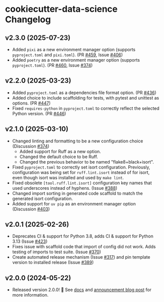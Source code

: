 # cookiecutter-data-science Changelog

## v2.3.0 (2025-07-23)

 - Added `pixi` as a new environment manager option (supports `pyproject.toml` and `pixi.toml`). (PR [#459](https://github.com/drivendataorg/cookiecutter-data-science/pull/459), Issue [#406](https://github.com/drivendataorg/cookiecutter-data-science/issues/406))
 - Added `poetry` as a new environment manager option (supports `pyproject.toml`). (PR [#460](https://github.com/drivendataorg/cookiecutter-data-science/pull/460), Issue [#374](https://github.com/drivendataorg/cookiecutter-data-science/issues/374))

## v2.2.0 (2025-03-23)

- Added `pyproject.toml` as a dependencies file format option. (PR [#436](https://github.com/drivendataorg/cookiecutter-data-science/pull/436))
- Added choice to include scaffolding for tests, with pytest and unittest as options. (PR [#447](https://github.com/drivendataorg/cookiecutter-data-science/pull/447))
- Fixed `requires-python` in `pyproject.toml` to correctly reflect the selected Python version. (PR [#446](https://github.com/drivendataorg/cookiecutter-data-science/pull/446))

## v2.1.0 (2025-03-10)

- Changed linting and formatting to be a new configuration choice (Discussion [#374](https://github.com/drivendataorg/cookiecutter-data-science/discussions/374))
   - Added support for Ruff as a new option. 
   - Changed the default choice to be Ruff.
   - Changed the previous behavior to be named "flake8+black+isort".
- Fixed `pyproject.toml` to correctly set isort configuration. Previously, configuration was being set for `ruff.lint.isort` instead of for isort, even though isort was installed and used by `make lint`.
- Fixed obsolete `[tool.ruff.lint.isort]` configuration key names that used underscores instead of hyphens. (Issue [#388](https://github.com/drivendataorg/cookiecutter-data-science/issues/388))
- Changed import sorting in generated code scaffold to match the generated isort configuration. 
- Added support for `uv pip` as an environment manager option (Discussion [#403](https://github.com/drivendataorg/cookiecutter-data-science/discussions/403))

## v2.0.1 (2025-02-26)

- Deprecates CI & support for Python 3.8, adds CI & support for Python 3.13 (Issue [#423](https://github.com/drivendataorg/cookiecutter-data-science/issues/423))
- Fixes issue with scaffold code that import of config did not work. Adds testing of imports to test suite. (Issue [#370](https://github.com/drivendataorg/cookiecutter-data-science/issues/370))
- Create automated release mechanism (Issue [#317](https://github.com/drivendataorg/cookiecutter-data-science/issues/317)) and pin template version to installed release (Issue [#389](https://github.com/drivendataorg/cookiecutter-data-science/issues/389))

## v2.0.0 (2024-05-22)

- Released version 2.0.0! :tada: See [docs](https://cookiecutter-data-science.drivendata.org/) and [announcement blog post](https://drivendata.co/blog/ccds-v2) for more information.
